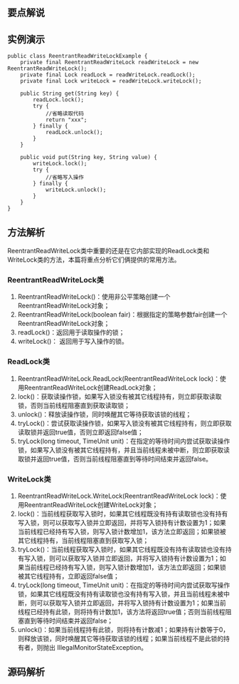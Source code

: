 ## 要点解说


## 实例演示
```
public class ReentrantReadWriteLockExample {
    private final ReentrantReadWriteLock readWriteLock = new ReentrantReadWriteLock();
    private final Lock readLock = readWriteLock.readLock();
    private final Lock writeLock = readWriteLock.writeLock();

    public String get(String key) {
        readLock.lock();
        try {
            //省略读取代码
            return "xxx";
        } finally {
            readLock.unlock();
        }
    }

    public void put(String key, String value) {
        writeLock.lock();
        try {
            //省略写入操作
        } finally {
            writeLock.unlock();
        }
    }
}
```

## 方法解析
ReentrantReadWriteLock类中重要的还是在它内部实现的ReadLock类和WriteLock类的方法，本篇将重点分析它们俩提供的常用方法。

### ReentrantReadWriteLock类
1. ReentrantReadWriteLock()：使用非公平策略创建一个ReentrantReadWriteLock对象；
2. ReentrantReadWriteLock(boolean fair)：根据指定的策略参数fair创建一个ReentrantReadWriteLock对象；
3. readLock()：返回用于读取操作的锁；
4. writeLock()： 返回用于写入操作的锁。

### ReadLock类
1. ReentrantReadWriteLock.ReadLock(ReentrantReadWriteLock lock)：使用ReentrantReadWriteLock创建ReadLock对象；
2. lock()：获取读操作锁，如果写入锁没有被其它线程持有，则立即获取读取锁，否则当前线程阻塞直到获取读取锁；
3. unlock()：释放读操作锁，同时唤醒其它等待获取该锁的线程；
4. tryLock()：尝试获取读操作锁，如果写入锁没有被其它线程持有，则立即获取读取锁并返回true值，否则立即返回false值；
5. tryLock(long timeout, TimeUnit unit)：在指定的等待时间内尝试获取读操作锁，如果写入锁没有被其它线程持有，并且当前线程未被中断，则立即获取读取锁并返回true值，否则当前线程阻塞直到等待时间结束并返回false。

### WriteLock类
1. ReentrantReadWriteLock.WriteLock(ReentrantReadWriteLock lock)：使用ReentrantReadWriteLock创建WriteLock对象；
2. lock()：当前线程获取写入锁时，如果其它线程既没有持有读取锁也没有持有写入锁，则可以获取写入锁并立即返回，并将写入锁持有计数设置为1；如果当前线程已经持有写入锁，则写入锁计数增加1，该方法立即返回；如果锁被其它线程持有，当前线程阻塞直到获取写入锁；
3. tryLock()：当前线程获取写入锁时，如果其它线程既没有持有读取锁也没有持有写入锁，则可以获取写入锁并立即返回，并将写入锁持有计数设置为1；如果当前线程已经持有写入锁，则写入锁计数增加1，该方法立即返回；如果锁被其它线程持有，立即返回false值；
4. tryLock(long timeout, TimeUnit unit)：在指定的等待时间内尝试获取写操作锁，如果其它线程既没有持有读取锁也没有持有写入锁，并且当前线程未被中断，则可以获取写入锁并立即返回，并将写入锁持有计数设置为1；如果当前线程已经持有此锁，则将持有计数加1，该方法将返回true值；否则当前线程阻塞直到等待时间结束并返回false；
5. unlock()：如果当前线程持有此锁，则将持有计数减1；如果持有计数等于0，则释放该锁，同时唤醒其它等待获取该锁的线程；如果当前线程不是此锁的持有者，则抛出 IllegalMonitorStateException。

## 源码解析

